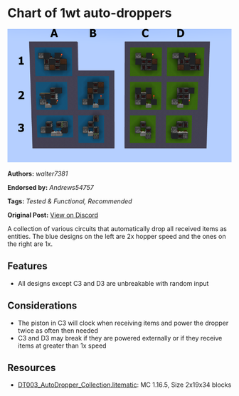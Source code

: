 # Chart of 1wt auto-droppers
<img alt="autodropper_lable_5.png" src="images/autodropper_lable_5.png?raw=1" height="300px">

**Authors:** *walter7381*

**Endorsed by:** *Andrews54757*

**Tags:** *Tested & Functional, Recommended*

**Original Post:** [View on Discord](https://discord.com/channels/1375556143186837695/1388195492529307772)

A collection of various circuits that automatically drop all received items as entities. The blue designs on the left are 2x hopper speed and the ones on the right are 1x.

## Features
- All designs except C3 and D3 are unbreakable with random input

## Considerations
- The piston in C3 will clock when receiving items and power the dropper twice as often then needed
- C3 and D3 may break if they are powered externally or if they receive items at greater than 1x speed

## Resources
- [DT003_AutoDropper_Collection.litematic](attachments/DT003_AutoDropper_Collection.litematic): MC 1.16.5, Size 2x19x34 blocks
